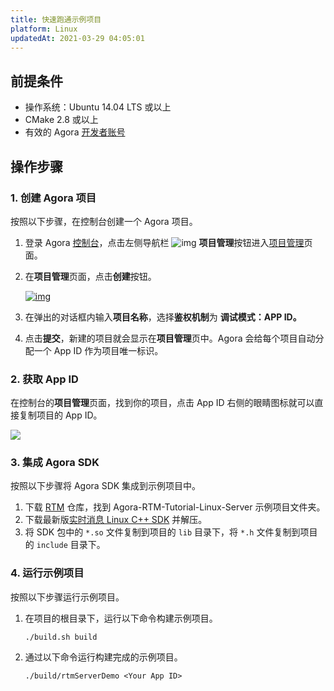 ```yaml
---
title: 快速跑通示例项目
platform: Linux
updatedAt: 2021-03-29 04:05:01
---
```


## 前提条件

- 操作系统：Ubuntu 14.04 LTS 或以上
- CMake 2.8 或以上
- 有效的 Agora [开发者账号](https://docs.agora.io/cn/AgoraPlatform/sign_in_and_sign_up)

## 操作步骤

### 1. 创建 Agora 项目

按照以下步骤，在控制台创建一个 Agora 项目。

1. 登录 Agora [控制台](https://console.agora.io/)，点击左侧导航栏 ![img](https://web-cdn.agora.io/docs-files/1594283671161) **项目管理**按钮进入[项目管理](https://dashboard.agora.io/projects)页面。

2. 在**项目管理**页面，点击**创建**按钮。

   [![img](https://web-cdn.agora.io/docs-files/1594287028966)](https://dashboard.agora.io/projects)

3. 在弹出的对话框内输入**项目名称**，选择**鉴权机制**为 **调试模式：APP ID。**

4. 点击**提交**，新建的项目就会显示在**项目管理**页中。Agora 会给每个项目自动分配一个 App ID 作为项目唯一标识。

### 2. 获取 App ID

在控制台的**项目管理**页面，找到你的项目，点击 App ID 右侧的眼睛图标就可以直接复制项目的 App ID。

![](https://web-cdn.agora.io/docs-files/1612338943161)

### 3. 集成 Agora SDK

按照以下步骤将 Agora SDK 集成到示例项目中。

1. 下载 [RTM](https://github.com/AgoraIO/RTM) 仓库，找到 Agora-RTM-Tutorial-Linux-Server 示例项目文件夹。
2. 下载最新版[实时消息 Linux C++ SDK](https://docs.agora.io/cn/Real-time-Messaging/downloads?platform=Linux) 并解压。
3. 将 SDK 包中的 `*.so` 文件复制到项目的 `lib` 目录下，将 `*.h` 文件复制到项目的 `include` 目录下。

### 4. 运行示例项目

按照以下步骤运行示例项目。

1. 在项目的根目录下，运行以下命令构建示例项目。

   ```shell
   ./build.sh build
   ```

2. 通过以下命令运行构建完成的示例项目。

   ```shell
   ./build/rtmServerDemo <Your App ID>
   ```
